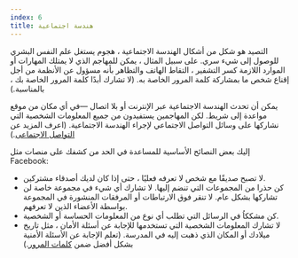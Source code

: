 ```yaml
---
index: 6
title: هندسة اجتماعية
---
```

التصيد هو شكل من أشكال الهندسة الاجتماعية ، هجوم يستغل علم النفس البشري للوصول إلى شيء سري. على سبيل المثال ، يمكن للمهاجم الذي لا يمتلك المهارات أو الموارد اللازمة كسر التشفير ، التقاط الهاتف والتظاهر بأنه مسؤول عن الأنظمة من أجل إقناع شخص ما بمشاركة كلمة المرور الخاصة به. (لا تشارك أبدًا كلمة المرور الخاصة بك ، بالمناسبة.)

يمكن أن تحدث الهندسة الاجتماعية عبر الإنترنت أو بلا اتصال —في أي مكان من موقع مواعدة إلى شريط. لكن المهاجمين يستفيدون من جميع المعلومات الشخصية التي نشاركها على وسائل التواصل الاجتماعي لإجراء الهندسة الاجتماعية. (اعرف المزيد عن [التواصل الاجتماعى](umbrella://communications/social-media).) 

إليك بعض النصائح الأساسية للمساعدة في الحد من كشفك على منصات مثل Facebook:

*   لا تصبح صديقًا مع شخص لا تعرفه فعليًا ، حتى إذا كان لديك أصدقاء مشتركين.
*   كن حذرا من المجموعات التي تنضم إليها. لا تشارك أي شيء في مجموعة خاصة لن تشاركها بشكل عام. لا تنقر فوق الارتباطات أو المرفقات المنشورة في المجموعة بواسطة الأعضاء الذين لا تعرفهم.
*   كن مشككاُ في الرسائل التي تطلب أي نوع من المعلومات الحساسة أو الشخصية.
*   لا تشارك المعلومات الشخصية التي تستخدمها للإجابة عن أسئلة الأمان ، مثل تاريخ ميلادك أو المكان الذي ذهبت إليه في المدرسة. (تعلم الإجابة عن الأسئلة الأمنية بشكل أفضل ضمن [كلمات المرور](umbrella://information/passwords).)